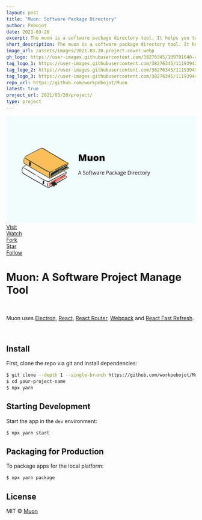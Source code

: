 ```yaml
---
layout: post
title: "Muon: Software Package Directory"
author: Pebojot
date: 2021-03-20
excerpt: The muon is a software package directory tool. It helps you to find software packages from different platform and programming languages. A software package is a software that has been built from source with one of the available package management systems. The package gives the compiled code.
short_description: The muon is a software package directory tool. It helps you to find software packages from different
image_url: /assets/images/2021.03.20.project.cover.webp
gh_logo: https://user-images.githubusercontent.com/38276345/109791640-a0fa0d00-7c4d-11eb-9b7f-ad4b61a56d5c.png
tag_logo_1: https://user-images.githubusercontent.com/38276345/111939433-3a0e9c00-8b07-11eb-8e12-6e9f1ad78b3d.png
tag_logo_2: https://user-images.githubusercontent.com/38276345/111939439-3bd85f80-8b07-11eb-8e54-f4d080e584fb.png
tag_logo_3: https://user-images.githubusercontent.com/38276345/111939441-3c70f600-8b07-11eb-8e18-fe0e11a12871.jpg
repo_url: https://github.com/workpebojot/Muon
latest: true
project_url: 2021/03/20/project/
type: project
---
```


<img src="/assets/images/2021.03.20.project.cover.webp" class="rounded img-fluid">

<div class="d-flex justify-content-end">
    <div class="p-1">
        <a type="button" class="btn btn-light btn-block display-5" href="https://github.com/workpebojot/Muon">
            Visit
        </a>
    </div>
    <div id="flex-gh-button-hide" class="p-1">
        <a class="github-button" href="https://github.com/workpebojot/Muon/subscription" data-size="large" data-show-count="true" aria-label="Watch workpebojot/Vacuum on GitHub">
            Watch
        </a>
    </div>
    <div id="flex-gh-button-hide" class="p-1">
        <a class="github-button" href="https://github.com/workpebojot/Muon/fork" data-size="large" data-show-count="true" aria-label="Fork workpebojot/Vacuum on GitHub">
            Fork
        </a>
    </div>
    <div id="flex-gh-button-show" class="p-1">
        <a class="github-button" href="https://github.com/workpebojot/Muon" data-size="large" data-show-count="true" aria-label="Star workpebojot/Vacuum on GitHub">
            Star
        </a>
    </div>
    <div class="p-1">
        <a class="github-button" href="https://github.com/workpebojot" data-size="large" data-show-count="true" aria-label="Follow @workpebojot on GitHub">
            Follow
        </a>
    </div>
</div>

# Muon: A Software Project Manage Tool

<br>

<p>
  Muon uses <a href="https://electron.atom.io/">Electron</a>, <a href="https://facebook.github.io/react/">React</a>, <a href="https://github.com/reactjs/react-router">React Router</a>, <a href="https://webpack.github.io/docs/">Webpack</a> and <a href="https://www.npmjs.com/package/react-refresh">React Fast Refresh</a>.
</p>

<br>

## Install

First, clone the repo via git and install dependencies:

```bash
$ git clone --depth 1 --single-branch https://github.com/workpebojot/Muon.git your-project-name
$ cd your-project-name
$ npx yarn
```

## Starting Development

Start the app in the `dev` environment:

```bash
$ npx yarn start
```

## Packaging for Production

To package apps for the local platform:

```bash
$ npx yarn package
```

## License

MIT © [Muon](https://github.com/workpebojot/Muon)